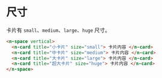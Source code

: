 # 尺寸

卡片有 `small`、`medium`、`large`、`huge` 尺寸。

```html
<n-space vertical>
  <n-card title="小卡片" size="small"> 卡片内容 </n-card>
  <n-card title="中卡片" size="medium"> 卡片内容 </n-card>
  <n-card title="大卡片" size="large"> 卡片内容 </n-card>
  <n-card title="超大卡片" size="huge"> 卡片内容 </n-card>
</n-space>
```
